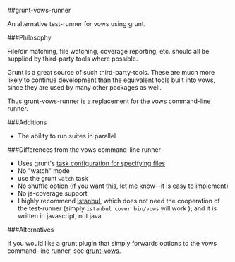 ##grunt-vows-runner

An alternative test-runner for vows using grunt.

###Philosophy

File/dir matching, file watching, coverage reporting, etc. should all be supplied by third-party tools where possible.

Grunt is a great source of such third-party-tools.  These are much more likely to continue development than the equivalent
tools built into vows, since they are used by many other packages as well.

Thus grunt-vows-runner is a replacement for the vows command-line runner.

###Additions

* The ability to run suites in parallel

###Differences from the vows command-line runner

* Uses grunt's [task configuration for specifying files](https://github.com/gruntjs/grunt/wiki/Configuring-tasks#Files)
* No "watch" mode
 * use the grunt ``watch`` task
* No shuffle option (if you want this, let me know--it is easy to implement)
* No js-coverage support
 * I highly recommend [istanbul](https://github.com/yahoo/istanbul), which does not need the cooperation of the test-runner
 (simply ``istanbul cover bin/vows`` will work ); and it is written in javascript, not java

###Alternatives

If you would like a grunt plugin that simply forwards options to the vows command-line runner,
see [grunt-vows](https://github.com/CMTegner/grunt-vows).

